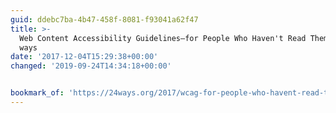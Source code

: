```yaml
---
guid: ddebc7ba-4b47-458f-8081-f93041a62f47
title: >-
  Web Content Accessibility Guidelines—for People Who Haven't Read Them ◆ 24
  ways
date: '2017-12-04T15:29:38+00:00'
changed: '2019-09-24T14:34:18+00:00'


bookmark_of: 'https://24ways.org/2017/wcag-for-people-who-havent-read-them/'
---
```




